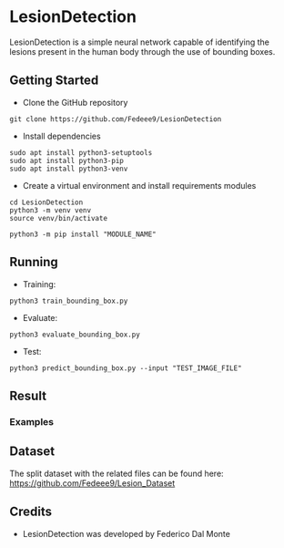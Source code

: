 # LesionDetection
LesionDetection is a simple neural network capable of identifying the lesions present in the human body through the use of bounding boxes.

## Getting Started

* Clone the GitHub repository
```
git clone https://github.com/Fedeee9/LesionDetection
```

* Install dependencies
```
sudo apt install python3-setuptools
sudo apt install python3-pip
sudo apt install python3-venv
```

* Create a virtual environment and install requirements modules
```
cd LesionDetection
python3 -m venv venv
source venv/bin/activate

python3 -m pip install "MODULE_NAME"
```

## Running
* Training:
```
python3 train_bounding_box.py
```
* Evaluate:
```
python3 evaluate_bounding_box.py
```
* Test:
```
python3 predict_bounding_box.py --input "TEST_IMAGE_FILE"
```

## Result

### Examples


## Dataset
The split dataset with the related files can be found here: https://github.com/Fedeee9/Lesion_Dataset

## Credits
* LesionDetection was developed by Federico Dal Monte
